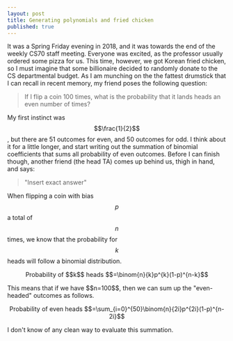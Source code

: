 ```yaml
---
layout: post
title: Generating polynomials and fried chicken
published: true
---
```


<script src='https://cdnjs.cloudflare.com/ajax/libs/mathjax/2.7.5/MathJax.js?config=TeX-MML-AM_CHTML' async></script>
<script type="text/x-mathjax-config">
MathJax.Hub.Config({
tex2jax: {inlineMath: [['$','$'], ['\\(','\\)']]}
});
</script>

It was a Spring Friday evening in 2018, and it was towards the end of the weekly CS70 staff meeting. Everyone was excited, as the professor usually ordered some pizza for us. This time, however, we got Korean fried chicken, so I must imagine that some billionaire decided to randomly donate to the CS departmental budget. As I am munching on the the fattest drumstick that I can recall in recent memory, my friend poses the following question:

> If I flip a coin 100 times, what is the probability that it lands heads an even number of times?

My first instinct was $$\frac{1}{2}$$, but there are 51 outcomes for even, and 50 outcomes for odd. I think about it for a little longer, and start writing out the summation of binomial coefficients that sums all probability of even outcomes. Before I can finish though, another friend (the head TA) comes up behind us, thigh in hand, and says:

> "Insert exact answer"

When flipping a coin with bias $$p$$ a total of $$n$$ times, we know that the probability for $$k$$ heads will follow a binomial distribution. 
<p style="text-align: center;">
	Probability of $$k$$ heads $$=\binom{n}{k}p^{k}(1-p)^{n-k}$$
</p>
This means that if we have $$n=100$$, then we can sum up the "even-headed" outcomes as follows. 
<p style="text-align: center;">
	Probability of even heads $$=\sum_{i=0}^{50}\binom{n}{2i}p^{2i}(1-p)^{n-2i}$$
</p>
I don't know of any clean way to evaluate this summation. 